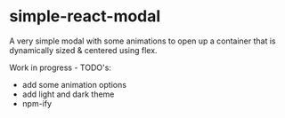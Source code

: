 # simple-react-modal
A very simple modal with some animations to open up a container that is dynamically sized &amp; centered using flex.

Work in progress - TODO's:
- add some animation options
- add light and dark theme
- npm-ify
